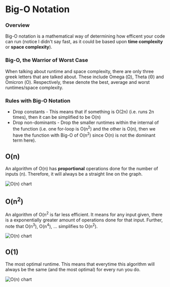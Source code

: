 # Big-O Notation
### Overview
Big-O notation is a mathematical way of determining how efficent your code can run (notice I didn't say fast, as it could be based upon **time complexity** or **space complexity**).
### Big-O, the Warrior of Worst Case
When talking about runtime and space complexity, there are only three greek letters that are talked about. These include Omega (Ω), Theta (Θ) and Omicron (Ο). Respectively, these denote the best, average and worst runtimes/space complexity. 
### Rules with Big-O Notation
- Drop constants - This means that if something is O(2n) (i.e. runs 2n times), then it can be simplified to be O(n)
- Drop non-dominants - Drop the smaller runtimes within the internal of the function (i.e. one for-loop is O(n<sup>2</sup>) and the other is O(n), then we have the function with Big-O of O(n<sup>2</sup>) since O(n) is not the dominant term here).
## O(n)
An algorithm of O(n) has **proportional** operations done for the number of inputs (n). Therefore, it will always be a straight line on the graph.

![O(n) chart](https://lukasmestan.com/assets/images/o-n.png)

## O(n<sup>2</sup>)
An algorithm of O(n<sup>2</sup> is far less efficient. It means for any input given, there is a exponentially greater amount of operations done for that input. Further, note that O(n<sup>3</sup>), O(n<sup>4</sup>), ... simplifies to O(n<sup>2</sup>).

![O(n) chart](https://www.101computing.net/wp/wp-content/uploads/Big-O-Notation-Polynomial-Algorithm.png)

## O(1)
The most optimal runtime. This means that everytime this algorithm will always be the same (and the most optimal) for every run you do.

![O(n) chart](https://miro.medium.com/max/1400/1*FkQzWqqIMlAHZ_xNrEPKeA.png)
